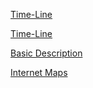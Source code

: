 [Time-Line](https://online.jefferson.edu/business/internet-history-timeline/)

[Time-Line](https://www.internethalloffame.org/internet-history/timeline)

[Basic Description](https://www.usg.edu/galileo/skills/unit07/internet07_01.phtml)

[Internet Maps](https://www.chrisharrison.net/index.php/Visualizations/InternetMap)
